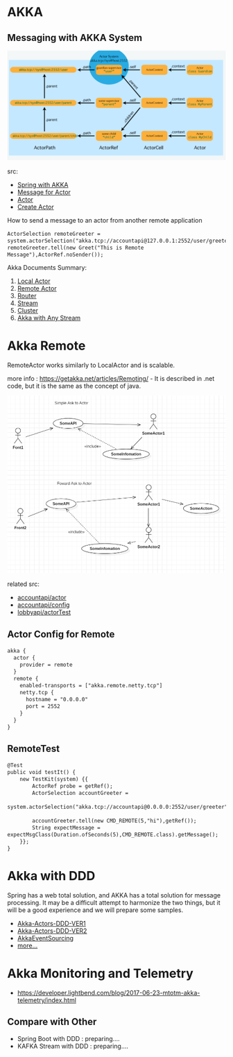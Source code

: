# AKKA


## Messaging with AKKA System

![goal](doc-res/akka-actorpath.png)

src:
* [Spring with AKKA](../accountapi/src/main/java/com/webnori/psmon/cloudspring/accountapi/config)
* [Message for Actor](../library/src/main/java/com/webnori/psmon/cloudspring/library/common/message)
* [Actor](../accountapi/src/main/java/com/webnori/psmon/cloudspring/accountapi/actor)
* [Create Actor](../accountapi/src/main/java/com/webnori/psmon/cloudspring/accountapi/AccountapiApplication.java)


How to send a message to an actor from another remote application

    ActorSelection remoteGreeter = system.actorSelection("akka.tcp://accountapi@127.0.0.1:2552/user/greeter");
    remoteGreeter.tell(new Greet("This is Remote Message"),ActorRef.noSender());

Akka Documents Summary:
1. [Local Actor](https://doc.akka.io/docs/akka/current/actors.html#actor-api)
2. [Remote Actor](https://doc.akka.io/docs/akka/current/remoting.html)
3. [Router](https://doc.akka.io/docs/akka/current/routing.html)
4. [Stream](https://doc.akka.io/docs/akka/current/stream/stream-flows-and-basics.html)
5. [Cluster](https://doc.akka.io/docs/akka/current/common/cluster.html#intro)
6. [Akka with Any Stream](https://developer.lightbend.com/docs/alpakka/current/)

# Akka Remote

RemoteActor works similarly to LocalActor and is scalable.

more info : https://getakka.net/articles/Remoting/ - It is described in .net code, but it is the same as the concept of java.

![image](doc-res/rest-actor.png)

related src:
- [accountapi/actor](../accountapi/src/main/java/com/webnori/psmon/cloudspring/accountapi/actor)
- [accountapi/config](../accountapi/src/main/resources/application.conf)
- [lobbyapi/actorTest](../lobbyapi/src/test/java/com/webnori/psmon/cloudspring/lobbyapi/actor)


## Actor Config for Remote

    akka {
      actor {
        provider = remote
      }
      remote {
        enabled-transports = ["akka.remote.netty.tcp"]
        netty.tcp {
          hostname = "0.0.0.0"
          port = 2552
        }
      }
    }

## RemoteTest
    @Test
    public void testIt() {
        new TestKit(system) {{
            ActorRef probe = getRef();
            ActorSelection accountGreeter =
                    system.actorSelection("akka.tcp://accountapi@0.0.0.0:2552/user/greeter");

            accountGreeter.tell(new CMD_REMOTE(5,"hi"),getRef());
            String expectMessage = expectMsgClass(Duration.ofSeconds(5),CMD_REMOTE.class).getMessage();
        }};
    }



# Akka with DDD
Spring has a web total solution, and AKKA has a total solution for message processing. It may be a difficult attempt to harmonize the two things, but it will be a good experience and we will prepare some samples.

* [Akka-Actors-DDD-VER1](https://www.infoq.com/articles/Reactive-Systems-Akka-Actors-DomainDrivenDesign)
* [Akka-Actors-DDD-VER2](https://www.slideshare.net/Lightbend/using-the-actor-model-with-domaindriven-design-ddd-in-reactive-systems-with-vaughn-vernon)
* [AkkaEventSourcing](https://mromeh.com/2018/04/27/spring-boot-akka-event-sourcing-starter-part-1/)
* [more...](https://www.google.co.kr/search?newwindow=1&source=hp&ei=jQNCXIuxHYjhvASs1JmQAQ&q=spring+akka+ddd&btnK=Google+Search&oq=spring+akka+ddd)

# Akka Monitoring and Telemetry

* https://developer.lightbend.com/blog/2017-06-23-mtotm-akka-telemetry/index.html

## Compare with Other
* Spring Boot with DDD : preparing....
* KAFKA Stream with DDD : preparing....

